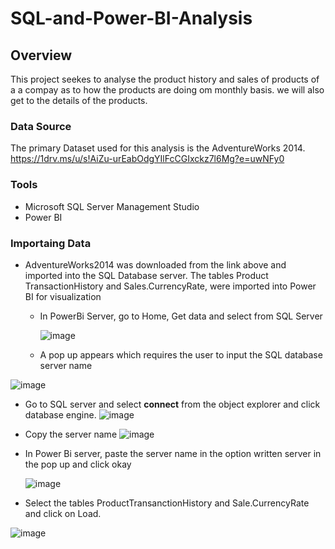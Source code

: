 # SQL-and-Power-BI-Analysis

## Overview

This project seekes to analyse the product history and sales of products of a a compay as to how the products are doing om monthly basis. we will also get to the details of the products.

### Data Source

The primary Dataset used for this analysis is the AdventureWorks 2014. 
https://1drv.ms/u/s!AiZu-urEabOdgYIlFcCGIxckz7l6Mg?e=uwNFy0  
### Tools

- Microsoft SQL Server Management Studio
- Power BI

### Importaing Data

- AdventureWorks2014 was downloaded from the link above and imported into the SQL Database server.
  The tables Product TransactionHistory and Sales.CurrencyRate,  were imported into Power BI for visualization
  - In PowerBi Server, go to Home, Get data and select from SQL Server

    ![image](https://github.com/MYZDEE/SQL-and-Power-BI-Analysis/assets/128803445/6e3b393a-119a-497a-b2d6-2f84511ca8c0)

  - A pop up appears which requires the user to input the SQL database server name
    
![image](https://github.com/MYZDEE/SQL-and-Power-BI-Analysis/assets/128803445/c5472450-6ce9-40b1-8955-e459ea8c07ec)

- Go to SQL server and select **connect** from the object explorer and click database engine. 
  ![image](https://github.com/MYZDEE/SQL-and-Power-BI-Analysis/assets/128803445/f567dc50-a040-43a8-8f36-3eb46d6aea34)

- Copy the server name 
![image](https://github.com/MYZDEE/SQL-and-Power-BI-Analysis/assets/128803445/4669698e-e9f3-42ca-a562-50ad7136c029)

- In Power Bi server, paste the server name in the option written server in the pop up and click okay

  ![image](https://github.com/MYZDEE/SQL-and-Power-BI-Analysis/assets/128803445/13afa2d6-784c-49ea-8963-7351a7a66d88)

- Select the tables ProductTransanctionHistory and Sale.CurrencyRate and click on Load.

![image](https://github.com/MYZDEE/SQL-and-Power-BI-Analysis/assets/128803445/f25d0297-66b6-4da7-9474-9ac4952dbf35)
